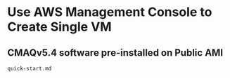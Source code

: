 # Use AWS Management Console to Create Single VM 

## CMAQv5.4 software pre-installed on Public AMI


```{toctree}
quick-start.md
```
